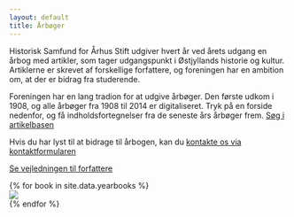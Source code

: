 ```yaml
---
layout: default
title: Årbøger
---
```


<div class="yearbook-intro">
    <div>
        <p>Historisk Samfund for Århus Stift udgiver hvert år ved årets udgang en årbog med artikler, som tager udgangspunkt i Østjyllands historie og kultur. Artiklerne er skrevet af forskellige forfattere, og foreningen har en ambition om, at der er bidrag fra studerende.</p>
        <p>Foreningen har en lang tradion for at udgive årbøger. Den første udkom i 1908, og alle årbøger fra 1908 til 2014 er digitaliseret. Tryk på en forside nedenfor, og få indholdsfortegnelser fra de seneste års årbøger frem. <a href="{{ 'artikler' | relative_url }}">Søg i artikelbasen</a></p>
    </div>
    <div>
        <p>Hvis du har lyst til at bidrage til årbogen, kan du <a href="{{ 'kontakt' | relative_url }}">kontakte os via kontaktformularen</a></p>
        <p><a href="{{ 'assets/Forfattervejledning_2024.pdf' | relative_url }}">Se vejledningen til forfattere</a></p>
    </div>
</div>

<div class="yearbook-list">
    {% for book in site.data.yearbooks %}
    <div>
        <a href="{{ book.url | relative_url }}">
            <img src="{{ book.image_front_url | relative_url }}" />
        </a>
    </div>
    {% endfor %}
</div>
